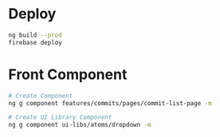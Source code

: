 # Deploy
```bash
ng build --prod
firebase deploy
```

# Front Component
```bash
# Create Component
ng g component features/commits/pages/commit-list-page -m

# Create UI Library Component
ng g component ui-libs/atoms/dropdown -m
```